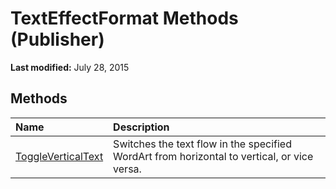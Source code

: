 
# TextEffectFormat Methods (Publisher)

 **Last modified:** July 28, 2015


## Methods



|**Name**|**Description**|
|:-----|:-----|
| [ToggleVerticalText](627ddbcc-5951-70c6-4e54-de0e9a4bebec.md)|Switches the text flow in the specified WordArt from horizontal to vertical, or vice versa.|
